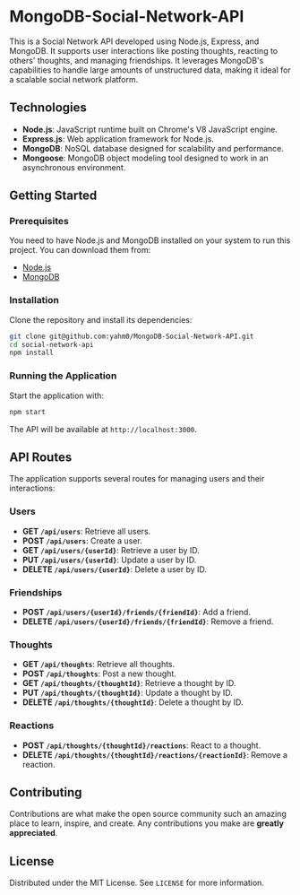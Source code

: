 # MongoDB-Social-Network-API

This is a Social Network API developed using Node.js, Express, and MongoDB. It supports user interactions like posting thoughts, reacting to others' thoughts, and managing friendships. It leverages MongoDB's capabilities to handle large amounts of unstructured data, making it ideal for a scalable social network platform.

## Technologies

- **Node.js**: JavaScript runtime built on Chrome's V8 JavaScript engine.
- **Express.js**: Web application framework for Node.js.
- **MongoDB**: NoSQL database designed for scalability and performance.
- **Mongoose**: MongoDB object modeling tool designed to work in an asynchronous environment.

## Getting Started

### Prerequisites

You need to have Node.js and MongoDB installed on your system to run this project. You can download them from:

- [Node.js](https://nodejs.org/)
- [MongoDB](https://www.mongodb.com/try/download/community)

### Installation

Clone the repository and install its dependencies:

```bash
git clone git@github.com:yahm0/MongoDB-Social-Network-API.git
cd social-network-api
npm install
```

### Running the Application

Start the application with:

```bash
npm start
```

The API will be available at `http://localhost:3000`.

## API Routes

The application supports several routes for managing users and their interactions:

### Users

- **GET `/api/users`**: Retrieve all users.
- **POST `/api/users`**: Create a user.
- **GET `/api/users/{userId}`**: Retrieve a user by ID.
- **PUT `/api/users/{userId}`**: Update a user by ID.
- **DELETE `/api/users/{userId}`**: Delete a user by ID.

### Friendships

- **POST `/api/users/{userId}/friends/{friendId}`**: Add a friend.
- **DELETE `/api/users/{userId}/friends/{friendId}`**: Remove a friend.

### Thoughts

- **GET `/api/thoughts`**: Retrieve all thoughts.
- **POST `/api/thoughts`**: Post a new thought.
- **GET `/api/thoughts/{thoughtId}`**: Retrieve a thought by ID.
- **PUT `/api/thoughts/{thoughtId}`**: Update a thought by ID.
- **DELETE `/api/thoughts/{thoughtId}`**: Delete a thought by ID.

### Reactions

- **POST `/api/thoughts/{thoughtId}/reactions`**: React to a thought.
- **DELETE `/api/thoughts/{thoughtId}/reactions/{reactionId}`**: Remove a reaction.

## Contributing

Contributions are what make the open source community such an amazing place to learn, inspire, and create. Any contributions you make are **greatly appreciated**.

## License

Distributed under the MIT License. See `LICENSE` for more information.